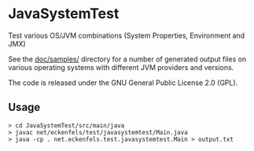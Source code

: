 JavaSystemTest
==============

Test various OS/JVM combinations (System Properties, Environment and JMX)

See the [doc/samples/](doc/sample) directory for a number of generated output files on various operating systems
with different JVM providers and versions.

The code is released under the GNU General Public License 2.0 (GPL).

Usage
-----

    > cd JavaSystemTest/src/main/java
    > javac net/eckenfels/test/javasystemtest/Main.java
    > java -cp . net.eckenfels.test.javasystemtest.Main > output.txt
